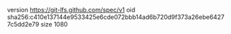 version https://git-lfs.github.com/spec/v1
oid sha256:c410e137144e9533425e6cde072bbb14ad6b720d9f373a26ebe64277c5dd2e79
size 1080
